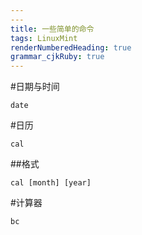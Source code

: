 ```yaml
---
---
title: 一些简单的命令
tags: LinuxMint
renderNumberedHeading: true
grammar_cjkRuby: true
---
```


#日期与时间
<pre><code class="language-css">date</code></pre>
#日历
<pre><code class="language-css">cal</code></pre>
##格式
<pre><code class="language-css">cal [month] [year]</code></pre>
#计算器
<pre><code class="language-css">bc</code></pre>
